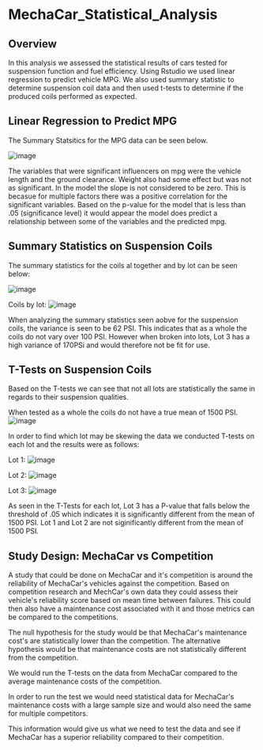 # MechaCar_Statistical_Analysis

## Overview
In this analysis we assessed the statistical results of cars tested  for suspension function and fuel efficiency. Using Rstudio we used linear regression to predict vehicle MPG. We also used summary statistic to determine suspension coil data and then used t-tests to determine if the produced coils performed as expected.

## Linear Regression to Predict MPG
The Summary Statsitics for the MPG data can be seen below.

![image](https://user-images.githubusercontent.com/91395269/159823971-e3cf1963-6a8b-4c7a-a73d-390d2de0b70c.png)


The variables that were significant influencers on mpg were the vehicle length and the ground clearance. Weight also had some effect but was not as significant.
In the model the slope is not considered to be zero. This is becasue for multiple factors there was a positive correlation for the significant variables.
Based on the p-value for the model that is less than .05 (significance level) it would appear the model does predict a relationship between some of the variables and the predicted mpg.


## Summary Statistics on Suspension Coils
The summary statistics for the coils al together and by lot can be seen below:

![image](https://user-images.githubusercontent.com/91395269/159827200-14be43e8-9fe4-4086-9332-2c182b96370b.png)

Coils by lot:
![image](https://user-images.githubusercontent.com/91395269/159827402-0f2c59fa-db59-4261-9582-75c8463f285a.png)


When analyzing the summary statistics seen aobve for the suspension coils, the variance is seen to be 62 PSI. This indicates that as a whole the coils do not vary over 100 PSI. However when broken into lots, Lot 3 has a high variance of 170PSi and would therefore not be fit for use.


## T-Tests on Suspension Coils
Based on the T-tests we can see that not all lots are statistically the same in regards to their suspension qualities.

When tested as a whole the coils do not have a true mean of 1500 PSI.
![image](https://user-images.githubusercontent.com/91395269/160699028-fbbd8abb-b64a-4d10-b127-2941401502f7.png)


In order to find which lot may be skewing the data we conducted T-tests on each lot and the results were as follows:

Lot 1:
![image](https://user-images.githubusercontent.com/91395269/160703065-96addce8-6ee0-4a03-8dcf-3098c57ee115.png)


Lot 2:
![image](https://user-images.githubusercontent.com/91395269/160703146-04e9961e-9670-49c0-b151-a5daff54ef4a.png)


Lot 3:
![image](https://user-images.githubusercontent.com/91395269/160703224-edd020a6-21b8-4eed-95e9-ad22b4737ab2.png)


As seen in the T-Tests for each lot, Lot 3 has a P-value that falls below the threshold of .05 which indicates it is significantly different from the mean of 1500 PSI. Lot 1 and Lot 2 are not siginificantly different from the mean of 1500 PSI. 


## Study Design: MechaCar vs Competition

A study that could be done on MechaCar and it's competition is around the reliability of MechaCar's vehicles against the competition. Based on competition research and MechCar's own data they could assess their vehicle's reliability score based on mean time between failures. This could then also have a maintenance cost associated with it and those metrics can be compared to the competitions.

The null hypothesis for the study would be that MechaCar's maintenance cost's are statistically lower than the competition. The alternative hypothesis would be that maintenance costs are not statistically different from the competition.

We would run the T-tests on the data from MechaCar compared to the average maintenance costs of the competition.

In order to run the test we would need statistical data for MechaCar's maintenance costs with a large sample size and would also need the same for multiple competitors.

This information would give us what we need to test the data and see if MechaCar has a superior reliability compared to their competition.
